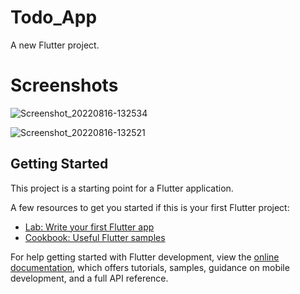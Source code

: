 # Todo_App

A new Flutter project.

# Screenshots

![Screenshot_20220816-132534](https://user-images.githubusercontent.com/88242373/184832230-75481ff8-d5dd-454e-8fdb-9843acb37d5c.jpg)

![Screenshot_20220816-132521](https://user-images.githubusercontent.com/88242373/184832285-e8a3c6f1-d624-4905-8e91-6c6b3415c1d3.jpg)



## Getting Started

This project is a starting point for a Flutter application.

A few resources to get you started if this is your first Flutter project:

- [Lab: Write your first Flutter app](https://docs.flutter.dev/get-started/codelab)
- [Cookbook: Useful Flutter samples](https://docs.flutter.dev/cookbook)

For help getting started with Flutter development, view the
[online documentation](https://docs.flutter.dev/), which offers tutorials,
samples, guidance on mobile development, and a full API reference.
